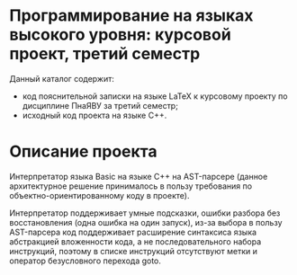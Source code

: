 # Программирование на языках высокого уровня: курсовой проект, третий семестр

Данный каталог содержит:
- код пояснительной записки на языке LaTeX к курсовому проекту по дисциплине ПнаЯВУ за третий семестр;
- исходный код проекта на языке C++.

# Описание проекта

Интерпретатор языка Basic на языке C++ на AST-парсере 
(данное архитектурное решение принималось в пользу требования по объектно-ориентированному коду в проекте).

Интерпретатор поддерживает умные подсказки, ошибки разбора без восстановления (одна ошибка на один запуск),
из-за выбора в пользу AST-парсера код поддерживает расширение синтаксиса языка абстракцией вложенности кода,
а не последовательного набора инструкций, поэтому в списке инструкций отсутствуют метки и оператор безусловного перехода goto.
